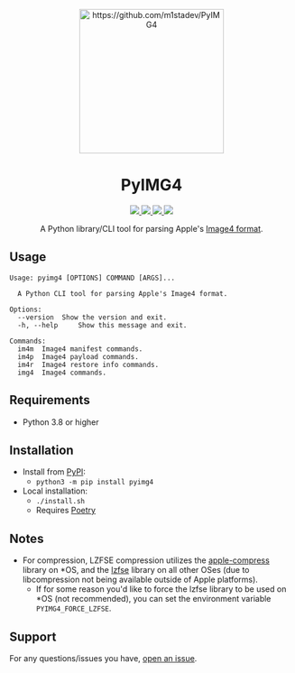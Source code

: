 <p align="center">
<img src=".github/assets/icon.png" alt="https://github.com/m1stadev/PyIMG4" width=256px> 
</p>

<h1 align="center">
PyIMG4
</h1>
<p align="center">
  <a href="https://github.com/m1stadev/PyIMG4/blob/master/LICENSE">
    <image src="https://img.shields.io/github/license/m1stadev/PyIMG4">
  </a>
  <a href="https://github.com/m1stadev/PyIMG4/stargazers">
    <image src="https://img.shields.io/github/stars/m1stadev/PyIMG4">
  </a>
  <a href="https://github.com/m1stadev/PyIMG4">
    <image src="https://tokei.rs/b1/github/m1stadev/PyIMG4?category=code&lang=python&style=flat">
  </a>
  <a href="https://github.com/m1stadev/PyIMG4">
    <image src="https://img.shields.io/github/actions/workflow/status/m1stadev/PyIMG4/.github/workflows/python-tests.yml">
  </a>
    <br>
</p>

<p align="center">
A Python library/CLI tool for parsing Apple's <a href="https://www.theiphonewiki.com/wiki/IMG4_File_Format">Image4 format</a>.
</p>

## Usage
```
Usage: pyimg4 [OPTIONS] COMMAND [ARGS]...

  A Python CLI tool for parsing Apple's Image4 format.

Options:
  --version  Show the version and exit.
  -h, --help     Show this message and exit.

Commands:
  im4m  Image4 manifest commands.
  im4p  Image4 payload commands.
  im4r  Image4 restore info commands.
  img4  Image4 commands.
```

## Requirements
- Python 3.8 or higher

## Installation
- Install from [PyPI](https://pypi.org/project/pyimg4/):
    - ```python3 -m pip install pyimg4```
- Local installation:
    - `./install.sh`
    - Requires [Poetry](https://python-poetry.org)

## Notes
- For compression, LZFSE compression utilizes the <a href="https://pypi.org/p/apple-compress">apple-compress</a> library on *OS, and the <a href="https://pypi.org/p/lzfse">lzfse</a> library on all other OSes (due to libcompression not being available outside of Apple platforms).
  - If for some reason you'd like to force the lzfse library to be used on *OS (not recommended), you can set the environment variable `PYIMG4_FORCE_LZFSE`.

## Support
For any questions/issues you have, [open an issue](https://github.com/m1stadev/PyIMG4/issues).
